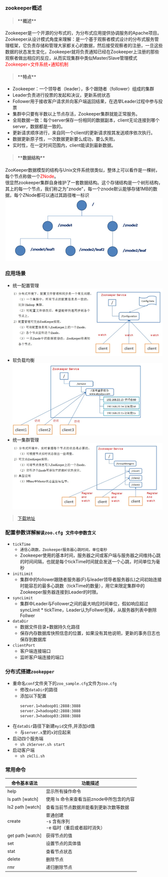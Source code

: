 ### **zookeeper概述**

> <h4>**概述**</h4>
Zookeeper是一个开源的分布式的，为分布式应用提供协调服务的Apache项目。<br>
Zookeeper从设计模式角度来理解：是一个基于观察者模式设计的分布式服务管理框架，它负责存储和管理大家都关心的数据，然后接受观察者的注册，一旦这些数据的状态发生变化，Zookeeper就将负责通知已经在Zookeeper上注册的那些观察者做出相应的反应，从而实现集群中类似Master/Slave管理模式<br><font style="color: red">Zookeeper=文件系统+通知机制</font>

> <h4>**特点**</h4>
* Zookeeper：一个领导者（leader），多个跟随者（follower）组成的集群
* Leader负责进行投票的发起和决议，更新系统状态
* Follower用于接收客户请求并向客户端返回结果，在选举Leader过程中参与投票
* 集群中只要有半数以上节点存活，Zookeeper集群就能正常服务。
* 全局数据一致：每个server保存一份相同的数据副本，client无论连接到哪个server，数据都是一致的。
* 更新请求顺序进行，来自同一个client的更新请求按其发送顺序依次执行。
* 数据更新原子性，一次数据更新要么成功，要么失败。
* 实时性，在一定时间范围内，client能读到最新数据。

> <h4>**数据结构**</h4>
ZooKeeper数据模型的结构与Unix文件系统很类似，整体上可以看作是一棵树，每个节点称做一个<font style="color: red">ZNode</font>。<br>
很显然zookeeper集群自身维护了一套数据结构。这个存储结构是一个树形结构，其上的每一个节点，我们称之为"znode"，每一个znode默认能够存储1MB的数据，每个ZNode都可以通过其路径唯一标识<br>
![](./img/image01.jpg)

### **应用场景**

* 统一配置管理<br>
  ![](./img/image02.jpg)
* 软负载均衡<br>
  ![](./img/image03.jpg)
* 统一集群管理<br>
  ![](./img/image04.jpg)

> [下载地址](https://mirrors.tuna.tsinghua.edu.cn/apache/zookeeper/)

### 配置参数详解`解读zoo.cfg 文件中参数含义`

* `tickTime`
  * `通信心跳数，Zookeeper服务器心跳时间，单位毫秒`
  * Zookeeper使用的基本时间，服务器之间或客户端与服务器之间维持心跳的时间间隔，也就是每个tickTime时间就会发送一个心跳，时间单位为毫秒
* `initLimit`
  * 集群中的follower跟随者服务器(F)与leader领导者服务器(L)之间初始连接时能容忍的最多心跳数（tickTime的数量），用它来限定集群中的Zookeeper服务器连接到Leader的时限。
* `syncLimit`
  * 集群中Leader与Follower之间的最大响应时间单位，假如响应超过syncLimit * tickTime，Leader认为Follwer死掉，从服务器列表中删除Follwer
* `dataDir`
  * 数据文件目录+数据持久化路径
  * 保存内存数据库快照信息的位置，如果没有其他说明，更新的事务日志也保存到数据库
* `clientPort`
  * 客户端连接端口
  * 监听客户端连接的端口

### 分布式搭建`zookepper`

* 重命名`conf`文件夹下的`zoo_sample.cfg`文件为`zoo.cfg`
  * 修改`dataDir`的路径
  * 添加以下配置
    ```
    server.1=hadoop01:2888:3888
    server.2=hadoop02:2888:3888
    server.3=hadoop03:2888:3888
    ```
* 在`dataDir`路径下新建`myid`文件,并添加id值
  * 与`server.x`里的`x`对应起来
* 启动四个服务端
  * `sh zkServer.sh start`
* 启动客户端
  * `sh zkCli.sh`

### 常用命令

命令基本语法 | 功能描述
-- | --
help | 显示所有操作命令
ls path [watch] | 使用 ls 命令来查看当前znode中所包含的内容
ls2 path [watch] | 查看当前节点数据并能看到更新次数等数据
create | 普通创建<br>-s  含有序列<br>-e  临时（重启或者超时消失）
get path [watch] | 获得节点的值
set | 设置节点的具体值
stat | 查看节点状态
delete | 删除节点
rmr | 递归删除节点
